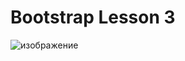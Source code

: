# Bootstrap Lesson 3
![изображение](https://github.com/user-attachments/assets/0db85e3d-354b-4bd0-802a-27b9092bcf39)

